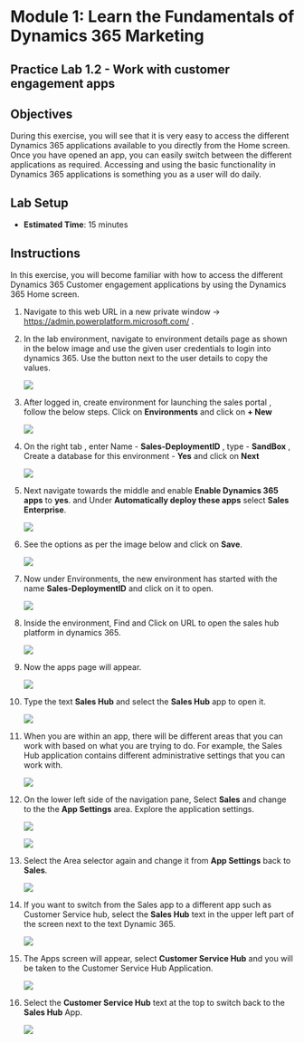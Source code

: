 Module 1: Learn the Fundamentals of Dynamics 365 Marketing
========================

## Practice Lab 1.2 - Work with customer engagement apps 

## Objectives

During this exercise, you will see that it is very easy to access the different Dynamics 365 applications available to you directly from the Home screen. Once you have opened an app, you can easily switch between the different applications as required. Accessing and using the basic functionality in Dynamics 365 applications is something you as a user will do daily.


## Lab Setup

  - **Estimated Time**: 15 minutes

## Instructions

In this exercise, you will become familiar with how to access the different Dynamics 365 Customer engagement applications by using the Dynamics 365 Home screen. 

1.  Navigate to this web URL in a new private window -> <https://admin.powerplatform.microsoft.com/> .

1. In the lab environment, navigate to environment details page as shown in the below image and use the given user credentials to login into dynamics 365. Use the button next to the user details to copy the values.

    ![](../images/module1/lab1/2.png)

1. After logged in, create environment for launching the sales portal , follow the below steps. Click on **Environments** and click on **+ New**

    ![](../images/module1/setup/1.png)

1. On the right tab , enter Name - **Sales-DeploymentID** , type - **SandBox** , Create a database for this environment - **Yes** and click on **Next**

    ![](../images/module1/setup/2.png)
    
1. Next navigate towards the middle and enable **Enable Dynamics 365 apps** to **yes**. and Under **Automatically deploy these apps** select **Sales Enterprise**.

    ![](../images/module1/setup/3.png)
    
1. See the options as per the image below and click on **Save**.

    ![](../images/module1/setup/3-1.png)
    
1. Now under Environments, the new environment has started with the name **Sales-DeploymentID** and click on it to open.

    ![](../images/module1/setup/4.png)

1. Inside the environment, Find and Click on URL to open the sales hub platform in dynamics 365.

    ![](../images/module1/setup/5.png)
    
1. Now the apps page will appear.

    ![](../images/module1/lab2/1-2.png)

1. Type the text **Sales Hub** and select the **Sales Hub** app to open it. 

    ![](../images/module1/lab2/2.png)

1. When you are within an app, there will be different areas that you can work with based on what you are trying to do. For example, the Sales Hub application contains different administrative settings that you can work with. 

    ![](../images/module1/lab2/new-2.png)

1. On the lower left side of the navigation pane, Select **Sales** and change to the the **App Settings** area. Explore the application settings.

    ![](../images/module1/lab2/new-3.png)
    
    ![](../images/module1/lab2/5.png)

1. Select the Area selector again and change it from **App Settings** back to **Sales**.

    ![](../images/module1/lab2/new-4.png)

1. If you want to switch from the Sales app to a different app such as Customer Service hub, select the **Sales Hub** text in the upper left part of the screen next to the text Dynamic 365. 

    ![](../images/module1/lab2/new-5.png)

1. The Apps screen will appear, select **Customer Service Hub** and you will be taken to the Customer Service Hub Application. 

    ![](../images/module1/lab2/new-6.png)

1. Select the **Customer Service Hub** text at the top to switch back to the **Sales Hub** App. 

    ![](../images/module1/lab2/new-7.png)
